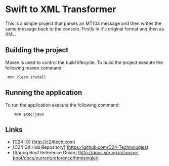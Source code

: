 # Swift to XML Transformer

This is a simple project that parses an MT103 message and then writes the same message back to the console. Firstly in it's original format and then as XML.

## Building the project

Maven is used to control the build lifecycle.
To build the project execute the following maven command:

     mvn clean install 
    
 
## Running the application

To run the application execute the following command:

```
	mvn exec:java
```

## Links

* [C24 IO] (http://c24tech.com)
* [C24 Git Hub Repository] (https://github.com/C24-Technologies)
* [Spring Boot Reference Guide] (http://docs.spring.io/spring-boot/docs/current/reference/htmlsingle/)